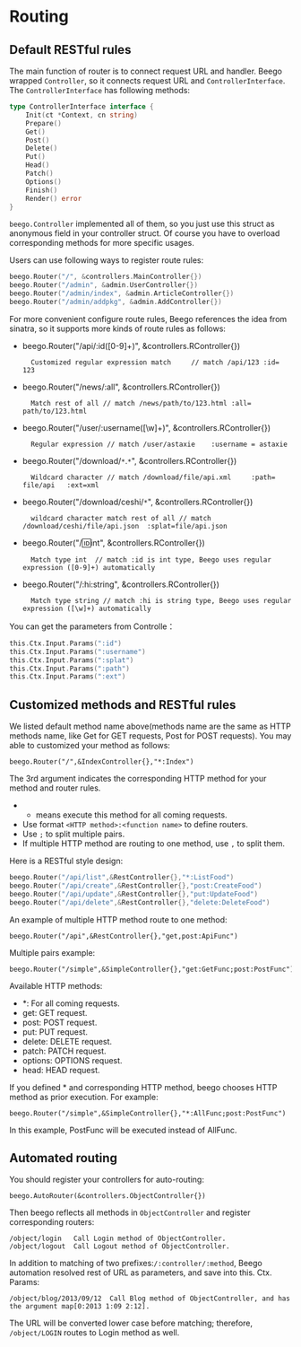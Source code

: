 # Routing

## Default RESTful rules

The main function of router is to connect request URL and handler. Beego wrapped `Controller`, so it connects request URL and `ControllerInterface`. The `ControllerInterface` has following methods:

```go
type ControllerInterface interface {
	Init(ct *Context, cn string)
	Prepare()
	Get()
	Post()
	Delete()
	Put()
	Head()
	Patch()
	Options()
	Finish()
	Render() error
}
```

`beego.Controller` implemented all of them, so you just use this struct as anonymous field in your controller struct. Of course you have to overload corresponding methods for more specific usages.

Users can use following ways to register route rules:

```go
beego.Router("/", &controllers.MainController{})
beego.Router("/admin", &admin.UserController{})
beego.Router("/admin/index", &admin.ArticleController{})
beego.Router("/admin/addpkg", &admin.AddController{})
```

For more convenient configure route rules, Beego references the idea from sinatra, so it supports more kinds of route rules as follows:

- beego.Router("/api/:id([0-9]+)", &controllers.RController{})

		Customized regular expression match 	// match /api/123 :id= 123

- beego.Router("/news/:all", &controllers.RController{})

		Match rest of all // match /news/path/to/123.html :all= path/to/123.html

- beego.Router("/user/:username([\w]+)", &controllers.RController{})
 
		Regular expression // match /user/astaxie    :username = astaxie

- beego.Router("/download/`*`.`*`", &controllers.RController{})

		Wildcard character // match /download/file/api.xml     :path= file/api   :ext=xml

- beego.Router("/download/ceshi/`*`", &controllers.RController{})

		wildcard character match rest of all // match  /download/ceshi/file/api.json  :splat=file/api.json

- beego.Router("/:id:int", &controllers.RController{})
 
		Match type int  // match :id is int type, Beego uses regular expression ([0-9]+) automatically

- beego.Router("/:hi:string", &controllers.RController{})

		Match type string // match :hi is string type, Beego uses regular expression ([\w]+) automatically


You can get the parameters from Controlle：

```go
this.Ctx.Input.Params(":id")
this.Ctx.Input.Params(":username")
this.Ctx.Input.Params(":splat")
this.Ctx.Input.Params(":path")
this.Ctx.Input.Params(":ext")
```

## Customized methods and RESTful rules

We listed default method name above(methods name are the same as HTTP methods name, like Get for GET requests, Post for POST requests). You may able to customized your method as follows:

	beego.Router("/",&IndexController{},"*:Index")

The 3rd argument indicates the corresponding HTTP method for your method and router rules.

- * means execute this method for all coming requests.
- Use format `<HTTP method>:<function name>` to define routers.
- Use `;` to split multiple pairs.
- If multiple HTTP method are routing to one method, use `,` to split them.

Here is a RESTful style design:

```go
beego.Router("/api/list",&RestController{},"*:ListFood")
beego.Router("/api/create",&RestController{},"post:CreateFood")
beego.Router("/api/update",&RestController{},"put:UpdateFood")
beego.Router("/api/delete",&RestController{},"delete:DeleteFood")
```

An example of multiple HTTP method route to one method:

	beego.Router("/api",&RestController{},"get,post:ApiFunc")

Multiple pairs example:

	beego.Router("/simple",&SimpleController{},"get:GetFunc;post:PostFunc")

Available HTTP methods:

- *: For all coming requests.
- get: GET request.
- post: POST request.
- put: PUT request.
- delete: DELETE request.
- patch: PATCH request.
- options: OPTIONS request.
- head: HEAD request.

If you defined * and corresponding HTTP method, beego chooses HTTP method as prior execution. For example:

	beego.Router("/simple",&SimpleController{},"*:AllFunc;post:PostFunc")

In this example, PostFunc will be executed instead of AllFunc.

## Automated routing

You should register your controllers for auto-routing:

	beego.AutoRouter(&controllers.ObjectController{})

Then beego reflects all methods in `ObjectController` and register corresponding routers:

	/object/login   Call Login method of ObjectController.
	/object/logout  Call Logout method of ObjectController.

In addition to matching of two prefixes:`/:controller/:method`, Beego automation resolved rest of URL as parameters, and save into this. Ctx. Params:

	/object/blog/2013/09/12  Call Blog method of ObjectController, and has the argument map[0:2013 1:09 2:12].

The URL will be converted lower case before matching; therefore, `/object/LOGIN` routes to Login method as well.
